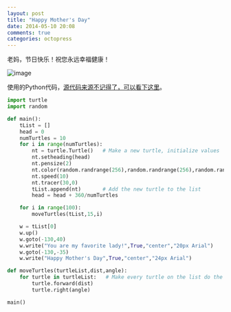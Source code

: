 ```yaml
---
layout: post
title: "Happy Mother's Day"
date: 2014-05-10 20:08
comments: true
categories: octopress
---
```


老妈，节日快乐！祝您永远幸福健康！

![image](http://hujiaweibujidao.github.io/images/mothersday.png)

使用的Python代码，[源代码来源不记得了，可以看下这里](http://pythontip.sinaapp.com/coding/skulpt/)。


```python
import turtle
import random

def main():
    tList = []
    head = 0
    numTurtles = 10
    for i in range(numTurtles):
        nt = turtle.Turtle()   # Make a new turtle, initialize values
        nt.setheading(head)
        nt.pensize(2)
        nt.color(random.randrange(256),random.randrange(256),random.randrange(256))
        nt.speed(10)
        nt.tracer(30,0)
        tList.append(nt)       # Add the new turtle to the list
        head = head + 360/numTurtles

    for i in range(100):
        moveTurtles(tList,15,i)

    w = tList[0]
    w.up()
    w.goto(-130,40)
    w.write("You are my favorite lady!",True,"center","20px Arial")
    w.goto(-130,-35)
    w.write("Happy Mother's Day",True,"center","24px Arial")

def moveTurtles(turtleList,dist,angle):
    for turtle in turtleList:   # Make every turtle on the list do the same actions.
        turtle.forward(dist)
        turtle.right(angle)

main()
```

